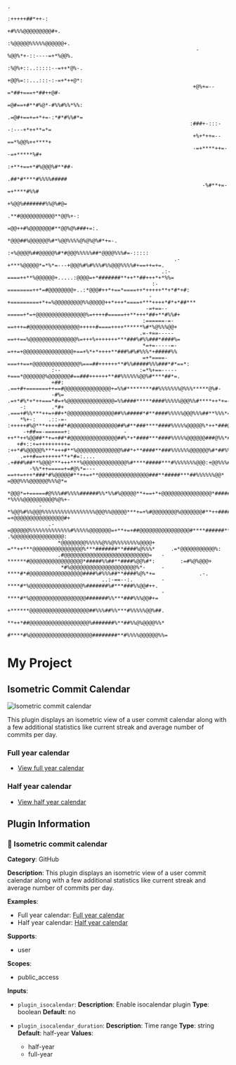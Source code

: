 ```                                                                                                                 
                                                                                                                            
                                                                                                                            
                                                                                                                            
                                                                        .                                                   
                                                                 :+++++##*++-:                                              
                                                               +#%%%@@@@@@@@@#+.                                            
                                                             :%@@@@@%%%%%@@@@@@+.                                           
                                                            -%@@%*+-::----=+*%@@%.                                          
                                                           :%@%+::..:::::--=++*@%-.                                         
                                                           +@@%=::...:::-:-=+*++@*:                                         
                                                           +@%+=--=*##+===+*##++@#-                                         
                                                           =@#==+#**#%@*-#%%#%%*%%:                                         
                                                          .=@#+==+=+*+=-:*#*#%%#*=                                          
                                                          :###+-:::--:---+*++**=*=                                          
                                                           +%+*++=--==*%@@%++****+                                          
                                                           -=+****++=--=+*****%#+                                           
                                                            :+**+==+*#%@@@%#**##-                                           
                                                             .##*#****#%%%%#####                                            
                                                              -%#**+=-=+****#%%#                                            
                                                               +%@@%#######%%@%#@=                                          
                                                              .**#@@@@@@@@@@@**@@%+-:                                       
                                                             =@@++#%@@@@@@@#**@@%@%###+=:.                                  
                                                            *@@@##%@@@@@@%#*%@@%%%%@%@%@%#*+=-.                             
                                                         :+%@@@@%##@@@@@%#*#@@@%%%%%##*@@@@%%%#=-:::::                      
                                                     .-+***%@@@@@*=*%*=---+@@@%#%#%%%#%%@@@%%%%#+==++=+=.                   
                                                 .:-====++**%@@@@@@+.....:@@@@=+*#######**++**##+++*+*%%=                   
                                              :-========++*=#@@@@@@@@+..:*@@@#++*+==*====++*+++++**+*#*+#:                  
                                             -+=========+*+=%@@@@@@@@@%%@@@@@++*+++*====+***++++*#*+*##***                  
                                            -=+==--=====+*=+@@@@@@@@@@@@@@@@%=++++#=====++**+++*##+**#%%#+                  
                                           :======-=-==+++=#@@@@@@@@@@@@@@@@+++++#====++++******%#*%@%%%@@+                 
                                          .=-+==-----==++==%@@@@@@@@@@@@@@@%=+++%+++++++***###%#%%###*####%=                
                                           *=+=-----=-=++=+@@@@@@@@@@@@@@@@+==+%*+*++++**###%#%#%%%*+#####%%                
                                           =+*====-===++==+@@@@@@@@@@@@@@@%===##++++++**#%%#####%%%###*#*==*:               
              :--                         :=*%+==-----+===*@@@@@@@%@@@@@@@#==###++++++**##%%%%%%@@%#****##*=.               
              +##:                       .==+#+=======++==#@@@@@@@@@@@@@@@+=%%#********##%%%%%%%@%%%*****@%#-               
              -#%=                      .=+*#%*+*++===*#=+%@@@@@@@@@@@@@@@=%%####*****####%%%%%@@@%%#****++*+=-             
    -:        .*#+                     .===+#%%***++=+##+*@@@@@@@@@@@@@@@##%%#####*#**####%%%%%@@@%%%##**%%%*=+-            
    *%+-:    .::-=-                   :+++++#%@***++++##*#@@@@@@@@@@@@@@@##%#**###****####%%%%%@@@@@%*++*###@%%-            
     -+##==-======+:                 -++**++%@@##**+=+##*#@@@@@@@@@@@@@@@##%*+*####***####%%%%%@@@@@@###@%%*#%@#.           
   +#+::+=+++++++++=                :++*#%@@@@@%***+++#**%@@@@@@@@@@@@@@%##*+**####**###%%%%%%@@@@@@%#*##%%@@@#%+::         
    .=++#==++++++**+*#=:....      .+###%##**%@@@***+++***%@@@@@@@@@@@@@@%#****#####***#%%%%%%%@@@:+@@%%%#*+#%%@@%*#-        
       -%%*++=====+=#@%*=---==++=+++*###*#%@@@@@#**++=+**@@@@@@@@@@@@@@@@###**#####***##%%%%%%@@* =@@@%%%@@@@@@%%%@*=       
        *@@@*=+=====#@%%%##%%%%######%%*%%#%@@@@@**+==+*+@@@@@@@@@@@@@@@@*#########**###%%%%%%@@=-*%%%%@@@@@@@@@@%@%+-      
          -*%@@%#%%@@@%%%%%%%%%%%%%%%%%@@@%%@@@@@***+=+%#@@@@@@@@%@@@@@@@#**++######**##%%%%%%%%.-=+@@@@@@@@@@@@@@@@#+      
             .-=@@@@@@%%%%%%%%%%%%%#%%%%%@@@@@@@=+**+=+##@@@@@@@@@@@@@@@@#****######**####%%%@%#   .%@@@@@@@@@@@@@@@@:      
                *@@@@@@@@%%%%%@%%@%%%%%%%%@@@@+  =**++***@@@@@@@@@@@@@@@@%***#######**####%@%%%*     .=*@@@@@@@@@@@%:       
                .#@@@@@@@@@@@@@@@@@@@@@@@@@@@=   -******#@@@@@@@@@@@@@@@@@*#####%%##**####%@@%#*:        :=#%@%@@@+         
                 *#%@@@@@@@@@@@@@@@@@@@@@%*-     -****#*#@@@@@@@@@@@@@@@@@####%#%%%##**####%@%*+=              .-.          
                              ..:-==--:.         -****#*%@@@@@@@@@@@@@@@@@%#######%#***###%%@@#++.                          
                                                 -****#*%@@@@@@@@@@@@@@@@@@#######%%***###%%%@@#+=                          
                                                 +******@@@@@@@@@@@@@@@@@@@##%%%##%%***#%%%%%@@%##.                         
                                                 **++*##@@@@@@@@@@@@@@@@@@@%#######%**##%%@%@@@@%%*                         
                                                 #****#%@@@@@@@@@@@@@@@@@@@@########**#%%%%@@@@@@%%=                        

```


# My Project

## Isometric Commit Calendar

![Isometric commit calendar](path/to/your/image.png)

This plugin displays an isometric view of a user commit calendar along with a few additional statistics like current streak and average number of commits per day.

### Full year calendar
- [View full year calendar](https://github.com/lowlighter/metrics/blob/examples/metrics.plugin.isocalendar.fullyear.svg)

### Half year calendar
- [View half year calendar](https://github.com/lowlighter/metrics/blob/examples/metrics.plugin.isocalendar.svg)

## Plugin Information

### 📅 Isometric commit calendar
**Category**: GitHub

**Description**:
  This plugin displays an isometric view of a user commit calendar along with a few additional statistics like current streak and average number of commits per day.

**Examples**:
  - Full year calendar: [Full year calendar](https://github.com/lowlighter/metrics/blob/examples/metrics.plugin.isocalendar.fullyear.svg)
  - Half year calendar: [Half year calendar](https://github.com/lowlighter/metrics/blob/examples/metrics.plugin.isocalendar.svg)

**Supports**: 
  - user

**Scopes**:
  - public_access

**Inputs**:

- `plugin_isocalendar`:
  **Description**:
    Enable isocalendar plugin
  **Type**: boolean
  **Default**: no

- `plugin_isocalendar_duration`:
  **Description**:
    Time range
  **Type**: string
  **Default**: half-year
  **Values**:
    - half-year
    - full-year

